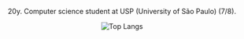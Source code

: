 <div align="center">
  <p>20y. Computer science student at USP (University of São Paulo) (7/8).</p>

  ![Top Langs](https://github-readme-stats.vercel.app/api/top-langs/?username=anuraghazra&hide=javascript,html,css)
</div>
